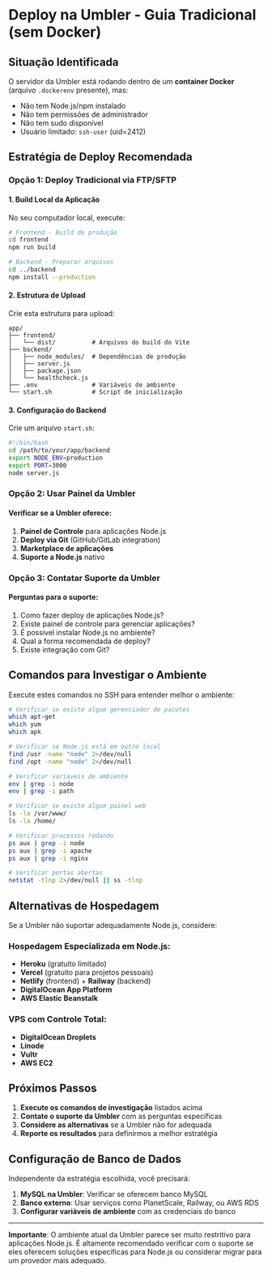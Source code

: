 # Deploy na Umbler - Guia Tradicional (sem Docker)

## Situação Identificada

O servidor da Umbler está rodando dentro de um **container Docker** (arquivo `.dockerenv` presente), mas:
- Não tem Node.js/npm instalado
- Não tem permissões de administrador
- Não tem sudo disponível
- Usuário limitado: `ssh-user` (uid=2412)

## Estratégia de Deploy Recomendada

### Opção 1: Deploy Tradicional via FTP/SFTP

#### 1. Build Local da Aplicação

No seu computador local, execute:

```bash
# Frontend - Build de produção
cd frontend
npm run build

# Backend - Preparar arquivos
cd ../backend
npm install --production
```

#### 2. Estrutura de Upload

Crie esta estrutura para upload:

```
app/
├── frontend/
│   └── dist/          # Arquivos do build do Vite
├── backend/
│   ├── node_modules/  # Dependências de produção
│   ├── server.js
│   ├── package.json
│   └── healthcheck.js
├── .env               # Variáveis de ambiente
└── start.sh           # Script de inicialização
```

#### 3. Configuração do Backend

Crie um arquivo `start.sh`:

```bash
#!/bin/bash
cd /path/to/your/app/backend
export NODE_ENV=production
export PORT=3000
node server.js
```

### Opção 2: Usar Painel da Umbler

#### Verificar se a Umbler oferece:

1. **Painel de Controle** para aplicações Node.js
2. **Deploy via Git** (GitHub/GitLab integration)
3. **Marketplace de aplicações**
4. **Suporte a Node.js** nativo

### Opção 3: Contatar Suporte da Umbler

#### Perguntas para o suporte:

1. Como fazer deploy de aplicações Node.js?
2. Existe painel de controle para gerenciar aplicações?
3. É possível instalar Node.js no ambiente?
4. Qual a forma recomendada de deploy?
5. Existe integração com Git?

## Comandos para Investigar o Ambiente

Execute estes comandos no SSH para entender melhor o ambiente:

```bash
# Verificar se existe algum gerenciador de pacotes
which apt-get
which yum
which apk

# Verificar se Node.js está em outro local
find /usr -name "node" 2>/dev/null
find /opt -name "node" 2>/dev/null

# Verificar variáveis de ambiente
env | grep -i node
env | grep -i path

# Verificar se existe algum painel web
ls -la /var/www/
ls -la /home/

# Verificar processos rodando
ps aux | grep -i node
ps aux | grep -i apache
ps aux | grep -i nginx

# Verificar portas abertas
netstat -tlnp 2>/dev/null || ss -tlnp
```

## Alternativas de Hospedagem

Se a Umbler não suportar adequadamente Node.js, considere:

### Hospedagem Especializada em Node.js:
- **Heroku** (gratuito limitado)
- **Vercel** (gratuito para projetos pessoais)
- **Netlify** (frontend) + **Railway** (backend)
- **DigitalOcean App Platform**
- **AWS Elastic Beanstalk**

### VPS com Controle Total:
- **DigitalOcean Droplets**
- **Linode**
- **Vultr**
- **AWS EC2**

## Próximos Passos

1. **Execute os comandos de investigação** listados acima
2. **Contate o suporte da Umbler** com as perguntas específicas
3. **Considere as alternativas** se a Umbler não for adequada
4. **Reporte os resultados** para definirmos a melhor estratégia

## Configuração de Banco de Dados

Independente da estratégia escolhida, você precisará:

1. **MySQL na Umbler**: Verificar se oferecem banco MySQL
2. **Banco externo**: Usar serviços como PlanetScale, Railway, ou AWS RDS
3. **Configurar variáveis de ambiente** com as credenciais do banco

---

**Importante**: O ambiente atual da Umbler parece ser muito restritivo para aplicações Node.js. É altamente recomendado verificar com o suporte se eles oferecem soluções específicas para Node.js ou considerar migrar para um provedor mais adequado.